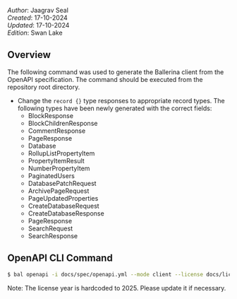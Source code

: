 _Author_: Jaagrav Seal  
_Created_: 17-10-2024  
_Updated_: 17-10-2024  
_Edition_: Swan Lake

## Overview

The following command was used to generate the Ballerina client from the OpenAPI specification. The command should be executed from the repository root directory.

- Change the `record {}` type responses to appropriate record types. The following types have been newly generated with the correct fields:
    - BlockResponse
    - BlockChildrenResponse
    - CommentResponse
    - PageResponse
    - Database
    - RollupListPropertyItem
    - PropertyItemResult
    - NumberPropertyItem
    - PaginatedUsers
    - DatabasePatchRequest
    - ArchivePageRequest
    - PageUpdatedProperties
    - CreateDatabaseRequest
    - CreateDatabaseResponse
    - PageResponse
    - SearchRequest
    - SearchResponse

## OpenAPI CLI Command

```bash
$ bal openapi -i docs/spec/openapi.yml --mode client --license docs/license.txt -o ballerina
```

Note: The license year is hardcoded to 2025. Please update it if necessary.

